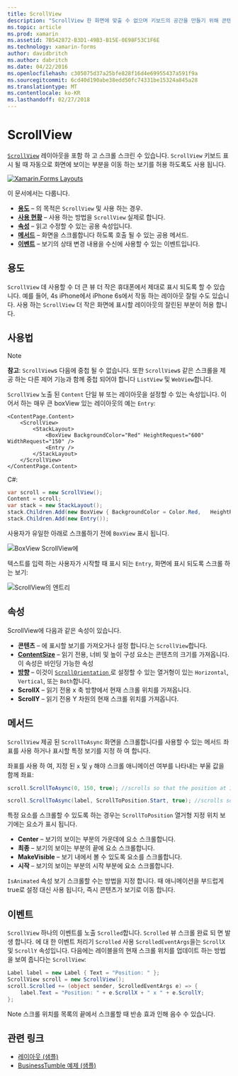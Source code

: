 ```yaml
---
title: ScrollView
description: "ScrollView 한 화면에 맞출 수 없으며 키보드의 공간을 만들기 위해 콘텐츠가 있는 레이아웃을 사용 하 여 합니다."
ms.topic: article
ms.prod: xamarin
ms.assetid: 7B542872-B3D1-49B3-B15E-0E98F53C1F6E
ms.technology: xamarin-forms
author: davidbritch
ms.author: dabritch
ms.date: 04/22/2016
ms.openlocfilehash: c305075d37a25bfe828f16d4e69955437a591f9a
ms.sourcegitcommit: 6cd40d190abe38edd50fc74331be15324a845a28
ms.translationtype: MT
ms.contentlocale: ko-KR
ms.lasthandoff: 02/27/2018
---
```

# <a name="scrollview"></a>ScrollView

[`ScrollView`](https://developer.xamarin.com/api/type/Xamarin.Forms.ScrollView/) 레이아웃을 포함 하 고 스크롤 스크린 수 있습니다. `ScrollView` 키보드 표시 될 때 자동으로 화면에 보이는 부분을 이동 하는 보기를 허용 하도록도 사용 됩니다.

[ ![](scroll-view-images/layouts-sml.png "Xamarin.Forms Layouts")](scroll-view-images/layouts.png "Xamarin.Forms Layouts")

이 문서에서는 다룹니다.

- **[용도](#Purpose)**  &ndash; 의 목적은 `ScrollView` 및 사용 하는 경우.
- **[사용 현황](#Usage)**  &ndash; 사용 하는 방법을 `ScrollView` 실제로 합니다.
- **[속성](#Properties)**  &ndash; 읽고 수정할 수 있는 공용 속성입니다.
- **[메서드](#Methods)**  &ndash; 화면을 스크롤합니다 하도록 호출 될 수 있는 공용 메서드.
- **[이벤트](#Events)**  &ndash; 보기의 상태 변경 내용을 수신에 사용할 수 있는 이벤트입니다.

## <a name="purpose"></a>용도

`ScrollView` 데 사용할 수 더 큰 뷰 더 작은 휴대폰에서 제대로 표시 되도록 할 수 있습니다. 예를 들어, 4s iPhone에서 iPhone 6s에서 작동 하는 레이아웃 잘릴 수도 있습니다. 사용 하는 `ScrollView` 더 작은 화면에 표시할 레이아웃의 잘린된 부분이 허용 합니다.

## <a name="usage"></a>사용법

> [!NOTE]
> **참고**: `ScrollView`s 다음에 중첩 될 수 없습니다. 또한 `ScrollView`s 같은 스크롤을 제공 하는 다른 제어 기능과 함께 중첩 되어야 합니다 `ListView` 및 `WebView`합니다.

`ScrollView` 노출 된 `Content` 단일 뷰 또는 레이아웃을 설정할 수 있는 속성입니다. 이어서 하는 매우 큰 boxView 있는 레이아웃의 예는 `Entry`:

```xaml
<ContentPage.Content>
    <ScrollView>
        <StackLayout>
            <BoxView BackgroundColor="Red" HeightRequest="600" WidthRequest="150" />
            <Entry />
        </StackLayout>
    </ScrollView>
</ContentPage.Content>
```

C#:

```csharp
var scroll = new ScrollView();
Content = scroll;
var stack = new StackLayout();
stack.Children.Add(new BoxView { BackgroundColor = Color.Red,   HeightRequest = 600, WidthRequest = 600 });
stack.Children.Add(new Entry());
```

사용자가 유일한 아래로 스크롤하기 전에 `BoxView` 표시 됩니다.

![](scroll-view-images/scroll-start.png "BoxView ScrollView에")

텍스트를 입력 하는 사용자가 시작할 때 표시 되는 `Entry`, 화면에 표시 되도록 스크롤 하는 보기:

![](scroll-view-images/scroll-end.png "ScrollView의 엔트리")

## <a name="properties"></a>속성

ScrollView에 다음과 같은 속성이 있습니다.

- **콘텐츠** &ndash; 에 표시할 보기를 가져오거나 설정 합니다.는 `ScrollView`합니다.
- **[ContentSize](https://developer.xamarin.com/api/type/Xamarin.Forms.Size/)**  &ndash; 읽기 전용, 너비 및 높이 구성 요소는 콘텐츠의 크기를 가져옵니다. 이 속성은 바인딩 가능한 속성
- **[방향](https://developer.xamarin.com/api/type/Xamarin.Forms.ScrollOrientation/)**  &ndash; 이것이 [ `ScrollOrientation` ](https://developer.xamarin.com/api/type/Xamarin.Forms.ScrollOrientation/)로 설정할 수 있는 열거형이 있는 `Horizontal`, `Vertical`, 또는 `Both`합니다.
- **ScrollX** &ndash; 읽기 전용 x 축 방향에서 현재 스크롤 위치를 가져옵니다.
- **ScrollY** &ndash; 읽기 전용 Y 차원의 현재 스크롤 위치를 가져옵니다.

## <a name="methods"></a>메서드

`ScrollView` 제공 된 `ScrollToAsync` 화면을 스크롤합니다를 사용할 수 있는 메서드 좌표를 사용 하거나 표시할 특정 보기를 지정 하 여 합니다.

좌표를 사용 하 여, 지정 된 `x` 및 `y` 해야 스크롤 애니메이션 여부를 나타내는 부울 값을 함께 좌표:

```csharp
scroll.ScrollToAsync(0, 150, true); //scrolls so that the position at 150px from the top is visible

scroll.ScrollToAsync(label, ScrollToPosition.Start, true); //scrolls so that the label is at the start of the list
```

특정 요소를 스크롤할 수 있도록 하는 경우는 `ScrollToPosition` 열거형 지정 위치 보기에는 요소가 표시 됩니다.

- **Center** &ndash; 보기의 보이는 부분의 가운데에 요소 스크롤합니다.
- **최종** &ndash; 보기의 보이는 부분의 끝에 요소 스크롤합니다.
- **MakeVisible** &ndash; 보기 내에서 볼 수 있도록 요소를 스크롤합니다.
- **시작** &ndash; 보기의 보이는 부분의 시작 부분에 요소 스크롤합니다.

`IsAnimated` 속성 보기 스크롤할 수는 방법을 지정 합니다. 때 애니메이션을 부드럽게 true로 설정 대신 사용 됩니다, 즉시 콘텐츠가 보기로 이동 합니다.

## <a name="events"></a>이벤트

`ScrollView` 하나의 이벤트를 노출 `Scrolled`합니다. `Scrolled` 뷰 스크롤 완료 되 면 발생 합니다. 에 대 한 이벤트 처리기 `Scrolled` 사용 `ScrolledEventArgs`을는 `ScrollX` 및 `ScrollY` 속성입니다. 다음에는 레이블을의 현재 스크롤 위치를 업데이트 하는 방법을 보여 줍니다는 `ScrollView`:

```csharp
Label label = new Label { Text = "Position: " };
ScrollView scroll = new ScrollView();
scroll.Scrolled += (object sender, ScrolledEventArgs e) => {
    label.Text = "Position: " + e.ScrollX + " x " + e.ScrollY;
};
```

Note 스크롤 위치를 목록의 끝에서 스크롤할 때 반송 효과 인해 음수 수 있습니다.


## <a name="related-links"></a>관련 링크

- [레이아웃 (샘플)](https://developer.xamarin.com/samples/xamarin-forms/UserInterface/Layout/)
- [BusinessTumble 예제 (샘플)](https://developer.xamarin.com/samples/xamarin-forms/UserInterface/BusinessTumble/)
